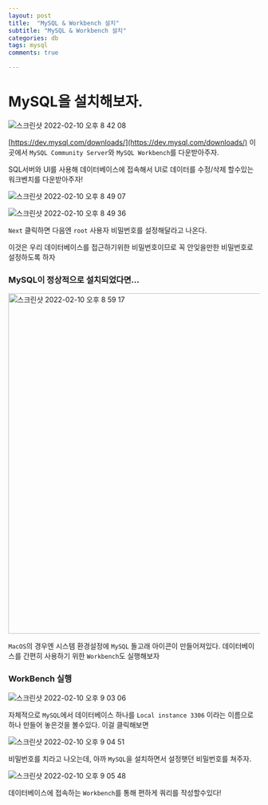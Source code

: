 ```yaml
---
layout: post
title:  "MySQL & Workbench 설치"
subtitle: "MySQL & Workbench 설치"
categories: db
tags: mysql
comments: true

---
```


# MySQL을 설치해보자.

![스크린샷 2022-02-10 오후 8 42 08](https://user-images.githubusercontent.com/56789064/153402046-a08c9f27-043b-4337-858d-77839fd9b3f2.png)

[https://dev.mysql.com/downloads/](https://dev.mysql.com/downloads/) 이곳에서 `MySQL Community Server`와 `MySQL Workbench`를 다운받아주자.

SQL서버와 UI를 사용해 데이터베이스에 접속해서 UI로 데이터를 수정/삭제 할수있는 워크벤치를 다운받아주자!

![스크린샷 2022-02-10 오후 8 49 07](https://user-images.githubusercontent.com/56789064/153403047-a613c877-8be5-45d5-860c-4ceb56b2f565.png)

![스크린샷 2022-02-10 오후 8 49 36](https://user-images.githubusercontent.com/56789064/153403120-1d9f4080-4486-4aba-955f-184e5de44fa2.png)

`Next` 클릭하면 다음엔 `root` 사용자 비밀번호를 설정해달라고 나온다. 

이것은 우리 데이터베이스를 접근하기위한 비밀번호이므로 꼭 안잊을만한 비밀번호로 설정하도록 하자

### MySQL이 정상적으로 설치되었다면...

<img width="682" alt="스크린샷 2022-02-10 오후 8 59 17" src="https://user-images.githubusercontent.com/56789064/153404576-956f638b-554a-4532-b79c-df5d0eac1043.png">

`MacOS`의 경우엔 시스템 환경설정에 `MySQL` 돌고래 아이콘이 만들어져있다. 데이터베이스를 간편히 사용하기 위한 `Workbench`도 실행해보자

### WorkBench 실행

![스크린샷 2022-02-10 오후 9 03 06](https://user-images.githubusercontent.com/56789064/153405109-7decbfb0-0d8b-48b4-9ace-2312ef411669.png)

자체적으로 `MySQL`에서 데이터베이스 하나를 `Local instance 3306` 이라는 이름으로 하나 만들어 놓은것을 볼수있다. 이걸 클릭해보면

![스크린샷 2022-02-10 오후 9 04 51](https://user-images.githubusercontent.com/56789064/153405380-b7f3e0f6-83c2-4f54-8136-15ac11f120f7.png)

비밀번호를 치라고 나오는데, 아까 `MySQL`을 설치하면서 설정햇던 비밀번호를 쳐주자.

![스크린샷 2022-02-10 오후 9 05 48](https://user-images.githubusercontent.com/56789064/153405506-e375fc10-ba1d-4534-85f4-cf9bb6f4691a.png)

데이터베이스에 접속하는 `Workbench`를 통해 편하게 쿼리를 작성할수있다!